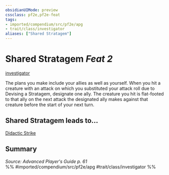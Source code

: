 ```yaml
---
obsidianUIMode: preview
cssclass: pf2e,pf2e-feat
tags:
- imported/compendium/src/pf2e/apg
- trait/class/investigator
aliases: ["Shared Stratagem"]
---
```

# Shared Stratagem  *Feat 2*  
[investigator](rules/traits/investigator-apg.md)  


The plans you make include your allies as well as yourself. When you hit a creature with an attack on which you substituted your attack roll due to Devising a Stratagem, designate one ally. The creature you hit is flat-footed to that ally on the next attack the designated ally makes against that creature before the start of your next turn.

## Shared Stratagem leads to...

[Didactic Strike](didactic-strike-apg.md)

## Summary

*Source: Advanced Player's Guide p. 61*  
%% #imported/compendium/src/pf2e/apg #trait/class/investigator %%